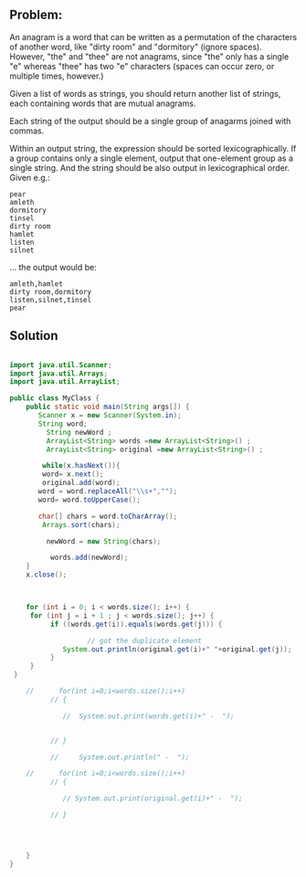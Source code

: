 ## Problem:
An anagram is a word that can be written as a permutation of the characters
of another word, like "dirty room" and "dormitory" (ignore spaces). However,
"the" and "thee" are not anagrams, since "the" only has a single "e" whereas
"thee" has two "e" characters (spaces can occur zero, or multiple times, however.)

Given a list of words as strings, you should return another list of strings,
each containing words that are mutual anagrams.

Each string of the output should be a single group of anagarms joined with commas.

Within an output string, the expression should be sorted lexicographically.
If a group contains only a single element, output that one-element group
as a single string. And the string should be also output in lexicographical
order.  Given e.g.:
```
pear
amleth
dormitory
tinsel
dirty room
hamlet
listen
silnet
```
... the output would be:
```
amleth,hamlet
dirty room,dormitory
listen,silnet,tinsel
pear
```

## Solution
```java

import java.util.Scanner;
import java.util.Arrays;
import java.util.ArrayList;

public class MyClass {
    public static void main(String args[]) {
       Scanner x = new Scanner(System.in);
       String word;
         String newWord ;
         ArrayList<String> words =new ArrayList<String>() ;
         ArrayList<String> original =new ArrayList<String>() ;

        while(x.hasNext()){
        word= x.next();
        original.add(word);
       word = word.replaceAll("\\s+","");
       word= word.toUpperCase();

       char[] chars = word.toCharArray();
        Arrays.sort(chars);

         newWord = new String(chars);

          words.add(newWord);
    }
    x.close();



    for (int i = 0; i < words.size(); i++) {
     for (int j = i + 1 ; j < words.size(); j++) {
          if ((words.get(i)).equals(words.get(j))) {

                   // got the duplicate element
             System.out.println(original.get(i)+" "+original.get(j));
          }
     }
 }

    //      for(int i=0;i<words.size();i++)
		  // {

			 //  System.out.print(words.get(i)+" -  ");


		  // }

		  //     System.out.println(" -  ");

    //      for(int i=0;i<words.size();i++)
		  // {

			 // System.out.print(original.get(i)+" -  ");

		  // }




    }
}
```
